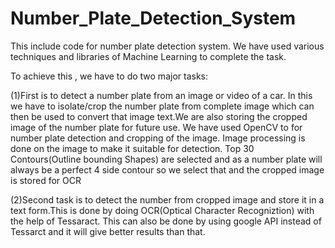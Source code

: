 # Number_Plate_Detection_System

This include code for number plate detection system.
We have used various techniques and libraries of Machine Learning to complete the task.

To achieve this , we have to do two major tasks:

(1)First is to detect a number plate from an image or video of a car. In this we have to isolate/crop the number plate from complete image which can then be used 
  to convert that image text.We are also storing the cropped image of the number plate for future use.
   We have used OpenCV to for number plate detection and cropping of the image. Image processing is done on the image to make it suitable for detection.
   Top 30 Contours(Outline bounding Shapes) are selected and as a number plate will always be a perfect 4 side contour so we select that and the cropped image is stored 
   for OCR
   
(2)Second task is to detect the number from cropped image and store it in a text form.This is done by doing OCR(Optical Character Recogniztion) with the help of Tessaract.
    This can also be done by using google API instead of Tessarct and it will give better results than that.
    
 
